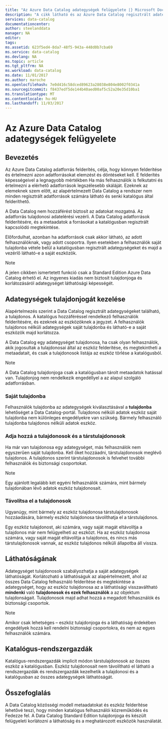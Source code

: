```yaml
---
title: "Az Azure Data Catalog adategységek felügyelete |} Microsoft Docs"
description: "A cikk látható és az Azure Data Catalog regisztrált adategységeket tulajdonjogát vezérlése mutatja be."
services: data-catalog
documentationcenter: 
author: steelanddata
manager: NA
editor: 
tags: 
ms.assetid: 623f5ed4-8da7-48f5-943a-448d0b7cba69
ms.service: data-catalog
ms.devlang: NA
ms.topic: article
ms.tgt_pltfrm: NA
ms.workload: data-catalog
ms.date: 11/01/2017
ms.author: maroche
ms.openlocfilehash: 7e0d416c58dced89623a28038e804e8002f0341a
ms.sourcegitcommit: f8437edf5de144b40aed00af5c52a20e35d10ba1
ms.translationtype: MT
ms.contentlocale: hu-HU
ms.lasthandoff: 11/03/2017
---
```

# <a name="manage-data-assets-in-azure-data-catalog"></a>Az Azure Data Catalog adategységek felügyelete
## <a name="introduction"></a>Bevezetés
Az Azure Data Catalog adatforrás felderítés, célja, hogy könnyen felderítése és értelmezni azon adatforrásokat elemzést és döntéseket kell. E felderítés képességeivel a legnagyobb mértékben Ha más felhasználók is felkutatni és értelmezni a elérhető adatforrások legszélesebb skáláját. Ezeknek az elemeknek szem előtt, az alapértelmezett Data Catalog a rendszer nem minden regisztrált adatforrások számára látható és senki katalógus által felderíthető.

A Data Catalog nem hozzáférést biztosít az adatokat mozgatná. Az adatforrás tulajdonosi adatelérési vezérli. A Data Catalog adatforrások felderítésére, és a metaadatok a forrásokat a katalógusban regisztrált kapcsolódó megtekintése.

Előfordulhat, azonban ha adatforrások csak akkor látható, az adott felhasználóknak, vagy adott csoportra. Ilyen esetekben a felhasználók saját tulajdonba vétele belül a katalógusban regisztrált adategységeket és majd a vezérlő látható-e a saját eszközök.

> [!NOTE]
> A jelen cikkben ismertetett funkció csak a Standard Edition Azure Data Catalog érhető el. Az ingyenes kiadás nem biztosít tulajdonjoga és korlátozásáról adategységet láthatósági képességét.
>
>

## <a name="manage-ownership-of-data-assets"></a>Adategységek tulajdonjogát kezelése
Alapértelmezés szerint a Data Catalog regisztrált adategységeket található, a tulajdonos. A katalógus hozzáféréssel rendelkező felhasználók felderítésére, és ezeknek az eszközöknek a jegyzet. A felhasználók tulajdonos nélküli adategységek saját tulajdonba és látható-e a saját eszközök majd korlátozza.

A Data Catalog egy adategységet tulajdonosa, ha csak olyan felhasználók, akik jogosultak a tulajdonosai által az eszköz felderítése, és megtekintheti a metaadatait, és csak a tulajdonosok listája az eszköz törlése a katalógusból.

> [!NOTE]
> A Data Catalog tulajdonjoga csak a katalógusban tárolt metaadatok hatással van. Tulajdonjog nem rendelkezik engedéllyel a az alapul szolgáló adatforrásban.
>
>

### <a name="take-ownership"></a>Saját tulajdonba
Felhasználók tulajdonba az adategységek kiválasztásával a **tulajdonba** lehetőséget a Data Catalog-portál. Tulajdonos nélküli adatok eszköz saját tulajdonba nem különleges engedélyekre van szükség. Bármely felhasználó tulajdonba tulajdonos nélküli adatok eszköz.

### <a name="add-owners-and-co-owners"></a>Adja hozzá a tulajdonosok és a társtulajdonosok
Ha már van tulajdonosa egy adategységet, más felhasználók nem egyszerűen saját tulajdonba. Kell őket hozzáadni, társtulajdonosok meglévő tulajdonos. A tulajdonos szerint társtulajdonosok is felvehet további felhasználók és biztonsági csoportokat.

> [!NOTE]
> Egy ajánlott legalább két egyéni felhasználók számára, mint bármely tulajdonában lévő adatok eszköz tulajdonosait.
>
>

### <a name="remove-owners"></a>Távolítsa el a tulajdonosok
Ugyanúgy, mint bármely az eszköz tulajdonosa társtulajdonosok hozzáadására, bármely eszköz tulajdonosa távolíthatja el a társtulajdonos.

Egy eszköz tulajdonost, aki számára, vagy saját magát eltávolítja a tulajdonos már nem felügyelheti az eszközt. Ha az eszköz tulajdonosa számára, vagy saját magát eltávolítja a tulajdonos, és nincs más társtulajdonosok vannak, az eszköz tulajdonos nélküli állapotba áll vissza.

## <a name="control-visibility"></a>Láthatóságának
Adategységet tulajdonosok szabályozhatja a saját adategységek láthatóságát. Korlátozható a láthatóságuk az alapértelmezett, ahol az összes Data Catalog felhasználó felderítése és megtekintése a adategységet, hogy az eszköz tulajdonosa az a láthatósági visszaváltható **mindenki** való **tulajdonosok és ezek felhasználók** a az objektum tulajdonságait. Tulajdonosok majd adhat hozzá a megadott felhasználók és biztonsági csoportok.

> [!NOTE]
> Amikor csak lehetséges – eszköz tulajdonjoga és a láthatóság érdekében engedélyek hozzá kell rendelni biztonsági csoportokra, és nem az egyes felhasználók számára.
>
>

## <a name="catalog-administrators"></a>Katalógus-rendszergazdák
Katalógus-rendszergazdák implicit módon társtulajdonosok az összes eszköz a katalógusban. Eszköz tulajdonosait nem távolítható el látható a rendszergazdák és rendszergazdák kezelhetik a tulajdonosi és a katalógusban az összes adategységek láthatóságát.

## <a name="summary"></a>Összefoglalás
A Data Catalog közösségi modell metaadatokat és eszköz felderítése lehetővé teszi, hogy minden katalógus felhasználói közreműködés és Fedezze fel. A Data Catalog Standard Edition tulajdonjoga és készült felügyeleti korlátozni a láthatóság és a meghatározott eszközök használatát.
